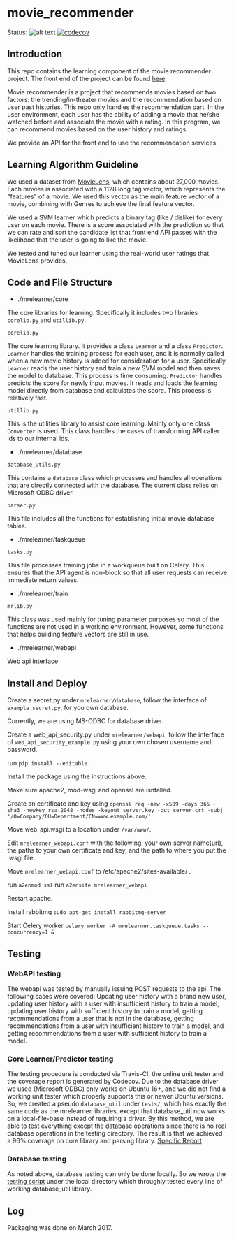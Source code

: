 # movie_recommender

Status:
![alt text](https://travis-ci.com/Slash0BZ/movie_recommender.svg?token=XxdMDeqYpxGFmYzEwzAd&branch=master "Status")
[![codecov](https://codecov.io/gh/Slash0BZ/movie_recommender/branch/master/graph/badge.svg)](https://codecov.io/gh/Slash0BZ/movie_recommender)

## Introduction

This repo contains the learning component of the movie recommender project. The front end of the project can be found [here](https://github.com/rohitramkumar/Movie-Recommender).

Movie recommender is a project that recommends movies based on two factors: the trending/in-theater movies and the recommendation based on user past histories. This repo only handles the recommendation part. In the user environment, each user has the ability of adding a movie that he/she watched before and associate the movie with a rating. In this program, we can recommend movies based on the user history and ratings.

We provide an API for the front end to use the recommendation services.

## Learning Algorithm Guideline

We used a dataset from [MovieLens](https://movielens.org), which contains about 27,000 movies. Each movies is associated with a 1128 long tag vector, which represents the "features" of a movie. We used this vector as the main feature vector of a movie, combining with Genres to achieve the final feature vector. 

We used a SVM learner which predicts a binary tag (like / dislike) for every user on each movie. There is a score associated with the prediction so that we can rate and sort the candidate list that front end API passes with the likelihood that the user is going to like the movie. 

We tested and tuned our learner using the real-world user ratings that MovieLens provides.

## Code and File Structure

* ./mrelearner/core

The core libraries for learning. Specifically it includes two libraries `corelib.py` and `utillib.py`. 

`corelib.py`

The core learning library. It provides a class `Learner` and a class `Predictor`. `Learner` handles the training process for each user, and it is normally called when a new movie history is added for consideration for a user. Specifically, `Learner` reads the user history and train a new SVM model and then saves the model to database. This process is time consuming. `Predictor` handles predicts the score for newly input movies. It reads and loads the learning model directly from database and calculates the score. This process is relatively fast.

`utillib.py`

This is the utilities library to assist core learning. Mainly only one class `Converter` is used. This class handles the cases of transforming API caller ids to our internal ids.

* ./mrelearner/database

`database_utils.py` 

This contains a `database` class which processes and handles all operations that are directly connected with the database. The current class relies on Microsoft ODBC driver.

`parser.py`

This file includes all the functions for establishing initial movie database tables.

* ./mrelearner/taskqueue

`tasks.py`

This file processes training jobs in a workqueue built on Celery. This ensures that the API agent is non-block so that all user requests can receive immediate return values. 

* ./mrelearner/train

`mrlib.py`

This class was used mainly for tuning parameter purposes so most of the functions are not used in a working environment. However, some functions that helps building feature vectors are still in use.
	
* ./mrelearner/webapi

Web api interface

## Install and Deploy

Create a secret.py under ```mrelearner/database```, follow the interface of ```example_secret.py```, for you own database.

Currently, we are using MS-ODBC for database driver.

Create a web_api_security.py under ```mrelearner/webapi```, follow the interface of ```web_api_security_example.py``` using your own chosen username and password.

run ```pip install --editable .```

Install the package using the instructions above.

Make sure apache2, mod-wsgi and openssl are isntalled.

Create an certificate and key using ```openssl req -new -x509 -days 365 -sha3 -newkey rsa:2048 -nodes -keyout server.key -out server.crt -subj '/O=Company/OU=Department/CN=www.example.com/'```

Move web_api.wsgi to a location under ```/var/www/```.

Edit ```mrelearner_webapi.conf``` with the following: your own server name(url), the paths to your own certificate and key, and the path to where you put the .wsgi file.

Move ```mrelearner_webapi.conf``` to /etc/apache2/sites-available/ .

run ```a2enmod ssl```
run ```a2ensite mrelearner_webapi```

Restart apache.

Install rabbitmq ``` sudo apt-get install rabbitmq-server ```

Start Celery worker ```celery worker -A mrelearner.taskqueue.tasks --concurrency=1 &```

## Testing

### WebAPI testing

The webapi was tested by manually issuing POST requests to the api.  The following cases were covered: Updating user history with a brand new user, updating user history with a user with insufficient history to train a model, updating user history with sufficient history to train a model, getting recommendations from a user that is not in the database, getting recommendations from a user with insufficient history to train a model, and getting recommendations from a user with sufficient history to train a model.

### Core Learner/Predictor testing

The testing procedure is conducted via Travis-CI, the online unit tester and the coverage report is generated by Codecov. Due to the database driver we used (Microsoft ODBC) only works on Ubuntu 16+, and we did not find a working unit tester which properly supports this or newer Ubuntu versions. So, we created a pseudo `database_util` under `tests/`, which has exactly the same code as the mrelearner libraries, except that database_util now works on a local-file-base instead of requiring a driver. By this method, we are able to test everything except the database operations since there is no real database operations in the testing directory. The result is that we achieved a 96% coverage on core library and parsing library. [Specific Report](https://codecov.io/gh/Slash0BZ/movie_recommender)

### Database testing

As noted above, database testing can only be done locally. So we wrote the [testing script](https://github.com/Slash0BZ/movie_recommender/blob/master/mrelearner/database/test.py) under the local directory which throughly tested every line of working database_util library.

## Log

Packaging was done on March 2017.


